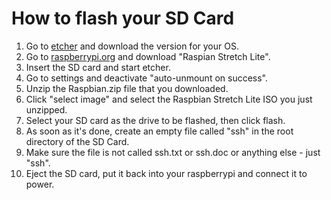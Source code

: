 # How to flash your SD Card

1. Go to [etcher](https://etcher.io/) and download the version for your OS.
2. Go to [raspberrypi.org](https://www.raspberrypi.org/downloads/raspbian/) and download "Raspian Stretch Lite".
3. Insert the SD card and start etcher.
4. Go to settings and deactivate "auto-unmount on success".
5. Unzip the Raspbian.zip file that you downloaded.
6. Click "select image" and select the Raspbian Stretch Lite ISO you just unzipped.
7.  Select your SD card as the drive to be flashed, then click flash.
7. As soon as it's done, create an empty file called "ssh" in the root directory of the SD Card.
8. Make sure the file is not called ssh.txt or ssh.doc or anything else - just "ssh".
9. Eject the SD card, put it back into your raspberrypi and connect it to power.
